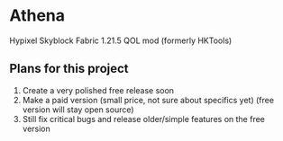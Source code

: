 # Athena
Hypixel Skyblock Fabric 1.21.5 QOL mod (formerly HKTools)

## Plans for this project
1. Create a very polished free release soon
2. Make a paid version (small price, not sure about specifics yet) (free version will stay open source)
3. Still fix critical bugs and release older/simple features on the free version
